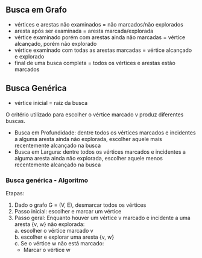 ## Busca em Grafo 
- vértices e arestas não examinados = não marcados/não explorados 
- aresta após ser examinada = aresta marcada/explorada
- vértice examinado porém com arestas ainda não marcadas = vértice alcançado, porém não explorado
- vértice examinado com todas as arestas marcadas = vértice alcançado e explorado
- final de uma busca completa = todos os vértices e arestas estão marcados


## Busca Genérica 
- vértice inicial = raiz da busca 

O critério utilizado para escolher o vértice marcado v produz diferentes buscas. 
- Busca em Profundidade: dentre todos os vértices marcados e incidentes a alguma aresta ainda não explorada, escolher aquele mais recentemente alcançado na busca
- Busca em Largura: dentre todos os vértices marcados e incidentes a alguma aresta ainda não explorada, escolher aquele menos recentemente alcançado na busca


### Busca genérica - Algoritmo 
Etapas: 
1. Dado o grafo G = (V, E), desmarcar todos os vértices
2. Passo inicial: escolher e marcar um vértice
3. Passo geral: Enquanto houver um vértice v marcado e incidente a uma aresta {v, w} não explorada: <br/>
  a. escolher o vértice marcado v  <br/>
  b. escolher e explorar uma aresta {v, w} <br/>
  c. Se o vértice w não está marcado: <br/>
    - Marcar o vértice w <br/>
